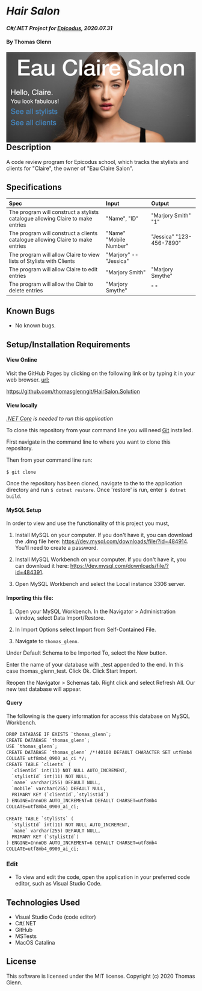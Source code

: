 # _Hair Salon_

#### _C#/.NET Project for [Epicodus](https://www.epicodus.com/), 2020.07.31_

#### By **Thomas Glenn**

<img src="HairSalon/wwwroot/assets/images/eauclaire.png"          style="float: left; margin-right: 10px;" />

## Description
A code review program for Epicodus school, which tracks the stylists and clients for "Claire", the owner of "Eau Claire Salon". 


## Specifications
| Spec | Input | Output | 
|:--------- |:--------- |:-------- |
| The program will construct a stylists catalogue allowing Claire to make entries | "Name", "ID" | "Marjory Smith" "1"| 
| The program will construct a clients catalogue allowing Claire to make entries | "Name"  "Mobile Number" | "Jessica" "123-456-7890" |
| The program will allow Claire to view lists of Stylists with Clients | "Marjory" -- "Jessica" | |
| The program will allow Claire to edit entries | "Marjory Smith" | "Marjory Smythe" |
| The program will allow the Clair to delete entries | "Marjory Smythe" | " " | 

## Known Bugs
* No known bugs.   

## Setup/Installation Requirements
#### View Online
Visit the GitHub Pages by clicking on the following link or by typing it in your web browser. 
<url:>

https://github.com/thomasglenngit/HairSalon.Solution

#### View locally

*[.NET Core](https://dotnet.microsoft.com/download/dotnet-core/2.2) is needed to run this application*

To clone this repository from your command line you will need [Git](https://git-scm.com/) installed. 

First navigate in the command line to where you want to clone this repository. 

Then from your command line run:

`$ git clone `

Once the repository has been cloned, navigate to the to the application directory and run `$ dotnet restore`.
Once 'restore' is run, enter `$ dotnet build`.

#### MySQL Setup
In order to view and use the functionality of this project you must,
1. Install MySQL on your computer. If you don't have it, you can download the .dmg file here:
https://dev.mysql.com/downloads/file/?id=484914. You'll need to create a password.

2. Install MySQL Workbench on your computer. If you don't have it, you can download it here:
https://dev.mysql.com/downloads/file/?id=484391.

3. Open MySQL Workbench and select the Local instance 3306 server. 

#### Importing this file:
1. Open your MySQL Workbench. In the Navigator > Administration window, select Data Import/Restore.

2. In Import Options select Import from Self-Contained File.

3. Navigate to `thomas_glenn`.

Under Default Schema to be Imported To, select the New button.

Enter the name of your database with _test appended to the end.
In this case thomas_glenn_test.
Click Ok.
Click Start Import.

Reopen the Navigator > Schemas tab. Right click and select Refresh All. Our new test database will appear.

#### Query
The following is the query information for access this database on MySQL Workbench.
```
DROP DATABASE IF EXISTS `thomas_glenn`;
CREATE DATABASE `thomas_glenn`;
USE `thomas_glenn`;
CREATE DATABASE `thomas_glenn` /*!40100 DEFAULT CHARACTER SET utf8mb4 COLLATE utf8mb4_0900_ai_ci */;
CREATE TABLE `clients` (
  `clientId` int(11) NOT NULL AUTO_INCREMENT,
  `stylistId` int(11) NOT NULL,
  `name` varchar(255) DEFAULT NULL,
  `mobile` varchar(255) DEFAULT NULL,
  PRIMARY KEY (`clientId`,`stylistId`)
) ENGINE=InnoDB AUTO_INCREMENT=8 DEFAULT CHARSET=utf8mb4 COLLATE=utf8mb4_0900_ai_ci;

CREATE TABLE `stylists` (
  `stylistId` int(11) NOT NULL AUTO_INCREMENT,
  `name` varchar(255) DEFAULT NULL,
  PRIMARY KEY (`stylistId`)
) ENGINE=InnoDB AUTO_INCREMENT=6 DEFAULT CHARSET=utf8mb4 COLLATE=utf8mb4_0900_ai_ci;
```


### Edit
* To view and edit the code, open the application in your preferred code editor, such as Visual Studio Code.

## Technologies Used
* Visual Studio Code (code editor)
* C#/.NET
* GitHub
* MSTests
* MacOS Catalina

## License
This software is licensed under the MIT license. Copyright (c) 2020 Thomas Glenn.